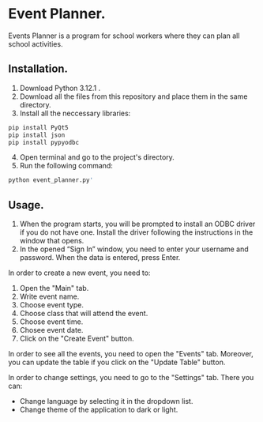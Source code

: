 # Event Planner.
Events Planner is a program for school workers where they can plan all school activities.
## Installation.

1. Download Python 3.12.1 .
2. Download all the files from this repository and place them in the same directory.
3. Install all the neccessary libraries:
```bash
pip install PyQt5
pip install json
pip install pypyodbc
```
4. Open terminal and go to the project's directory.
5. Run the following command:
```bash
python event_planner.py'
```

## Usage.
1. When the program starts, you will be prompted to install an ODBC driver if you do not have one. Install the driver following the instructions in the window that opens.
2. In the opened “Sign In” window, you need to enter your username and password. When the data is entered, press Enter.

In order to create a new event, you need to: 
1. Open the "Main" tab.
2. Write event name.
3. Choose event type.
4. Choose class that will attend the event.
5. Choose event time.
6. Chosee event date.
7. Click on the "Create Event" button.

In order to see all the events, you need to open the "Events" tab. Moreover, you can update the table if you click on the "Update Table" button.

In order to change settings, you need to go to the "Settings" tab. There you can: 
- Change language by selecting it in the dropdown list.
- Change theme of the application to dark or light.



